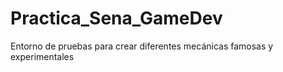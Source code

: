 # Practica_Sena_GameDev
Entorno de pruebas para crear diferentes mecánicas famosas y experimentales

